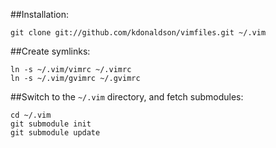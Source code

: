 ##Installation:

    git clone git://github.com/kdonaldson/vimfiles.git ~/.vim

##Create symlinks:

    ln -s ~/.vim/vimrc ~/.vimrc
    ln -s ~/.vim/gvimrc ~/.gvimrc

##Switch to the `~/.vim` directory, and fetch submodules:

    cd ~/.vim
    git submodule init
    git submodule update
